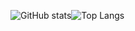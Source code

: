 ![GitHub stats](https://github-readme-stats.vercel.app/api?username=qwreey75&count_private=true&show_icons=true&theme=radical)![Top Langs](https://github-readme-stats.vercel.app/api/top-langs/?username=qwreey75&theme=radical&layout=compact)  
